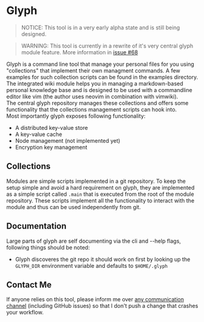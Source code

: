# Glyph
> NOTICE: This tool is in a very early alpha state and is still being designed.  

> WARNING: This tool is currently in a rewrite of it's very central glyph module feature. More information in [issue #68](https://tasadar.net/tionis/glyph/issues/68)

Glyph is a command line tool that manage your personal files for you using "collections" that implement their own managment commands. A few examples for such collection scripts can be found in the examples directory.  
The integrated wiki module helps you in managing a markdown-based personal knowledge base and is designed to be used with a commandline editor like vim (the author uses neovim in combination with vimwiki).  
 The central glyph repository manages these collections and offers some functionality that the collections management scripts can hook into.  
Most importantly glyph exposes following functionality:
- A distributed key-value store
- A key-value cache
- Node management (not implemented yet)
- Encryption key management

## Collections
Modules are simple scripts implemented in a git repository. To keep the setup simple and avoid a hard requirement on glyph, they are implemented as a simple script called `.main` that is executed from the root of the module repository. These scripts implement all the functionality to interact with the module and thus can be used independently from git.

## Documentation
Large parts of glyph are self documenting via the cli and --help flags, following things should be noted:  
- Glyph discoveres the git repo it should work on first by looking up the `GLYPH_DIR` environment variable and defaults to `$HOME/.glyph`

## Contact Me
If anyone relies on this tool, please inform me over [any communication channel](https://tionis.dev) (including GitHub issues) so that I don't push a change that crashes your workflow.
